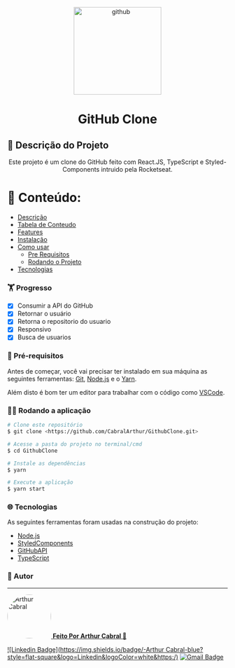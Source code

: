 <p align="center">
  <a href="#">
    <img src="https://github.githubassets.com/images/modules/logos_page/Octocat.png" height="200" alt="github" />
  </a>
</p>

<h1 align="center">GitHub Clone</h1>

## 📘 Descrição do Projeto
<p align="center" id="Descricao">Este projeto é um clone do GitHub feito com React.JS, TypeScript e Styled-Components intruido pela Rocketseat.</p>

📰 Conteúdo:
=================
<!--ts-->
   * [Descrição](#Descricao)
   * [Tabela de Conteudo](#tabela-de-conteudo)
   * [Features](#Features)
   * [Instalação](#instalacao)
   * [Como usar](#como-usar)
      * [Pre Requisitos](#pre-requisitos)
      * [Rodando o Projeto](#rodando)
   * [Tecnologias](#tecnologias)
<!--te-->

### 🏋️ Progresso

- [x] Consumir a API do GitHub
- [x] Retornar o usuário
- [x] Retorna o repositorio do usuario
- [x] Responsivo
- [x] Busca de usuarios

### 🎌 Pré-requisitos

Antes de começar, você vai precisar ter instalado em sua máquina as seguintes ferramentas:
[Git](https://git-scm.com), [Node.js](https://nodejs.org/en/) e o [Yarn](https://yarnpkg.com/).

Além disto é bom ter um editor para trabalhar com o código como [VSCode](https://code.visualstudio.com/).

### 🏃‍♂️ Rodando a aplicação

```bash
# Clone este repositório
$ git clone <https://github.com/CabralArthur/GithubClone.git>

# Acesse a pasta do projeto no terminal/cmd
$ cd GithubClone

# Instale as dependências
$ yarn

# Execute a aplicação
$ yarn start
```
### 🌐 Tecnologias

As seguintes ferramentas foram usadas na construção do projeto:

- [Node.js](https://nodejs.org/en/)
- [StyledComponents](https://styled-components.com/)
- [GitHubAPI](https://docs.github.com/en/rest)
- [TypeScript](https://www.typescriptlang.org/)

### 🎨 Autor
---
<div style="display: flex">
  <a href="https://github.com/CabralArthur">
    <img style="border-radius: 50%; width: 100px; height: 100px;" src="https://avatars.githubusercontent.com/u/63428806?v=4" width="100px;" alt="Arthur Cabral"/>
    <b> Feito Por Arthur Cabral 🚀</b>
  </a>
</div>



[![Linkedin Badge](https://img.shields.io/badge/-Arthur Cabral-blue?style=flat-square&logo=Linkedin&logoColor=white&https:/)](https://www.linkedin.com/in/cabralarthur/)
[![Gmail Badge](https://img.shields.io/badge/-arthurcabral.dev@gmail.com-c14438?style=flat-square&logo=Gmail&logoColor=white&link=mailto:arthurcabral.dev@gmail.com)](mailto:arthurcabral.dev@gmail.com)
